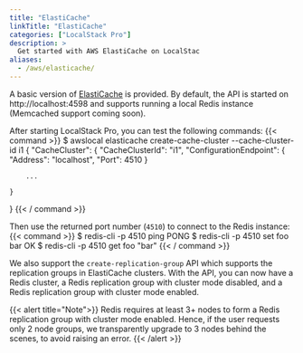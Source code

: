 ```yaml
---
title: "ElastiCache"
linkTitle: "ElastiCache"
categories: ["LocalStack Pro"]
description: >
  Get started with AWS ElastiCache on LocalStac
aliases:
  - /aws/elasticache/
---
```


A basic version of [ElastiCache](https://aws.amazon.com/elasticache/) is provided. By default, the API is started on http://localhost:4598 and supports running a local Redis instance (Memcached support coming soon).

After starting LocalStack Pro, you can test the following commands:
{{< command >}}
$ awslocal elasticache create-cache-cluster --cache-cluster-id i1
{
    "CacheCluster": {
        "CacheClusterId": "i1",
        "ConfigurationEndpoint": {
            "Address": "localhost",
            "Port": 4510
        }

        ...

    }
}
{{< / command >}}

Then use the returned port number (`4510`) to connect to the Redis instance:
{{< command >}}
$ redis-cli -p 4510 ping
PONG
$ redis-cli -p 4510 set foo bar
OK
$ redis-cli -p 4510 get foo
"bar"
{{< / command >}}

We also support the `create-replication-group` API which supports the replication groups in ElastiCache clusters. With the API, you can now have a Redis cluster, a Redis replication group with cluster mode disabled, and a Redis replication group with cluster mode enabled.

{{< alert title="Note">}}
Redis requires at least 3+ nodes to form a Redis replication group with cluster mode enabled. Hence, if the user requests only 2 node groups, we transparently upgrade to 3 nodes behind the scenes, to avoid raising an error.
{{< /alert >}}
